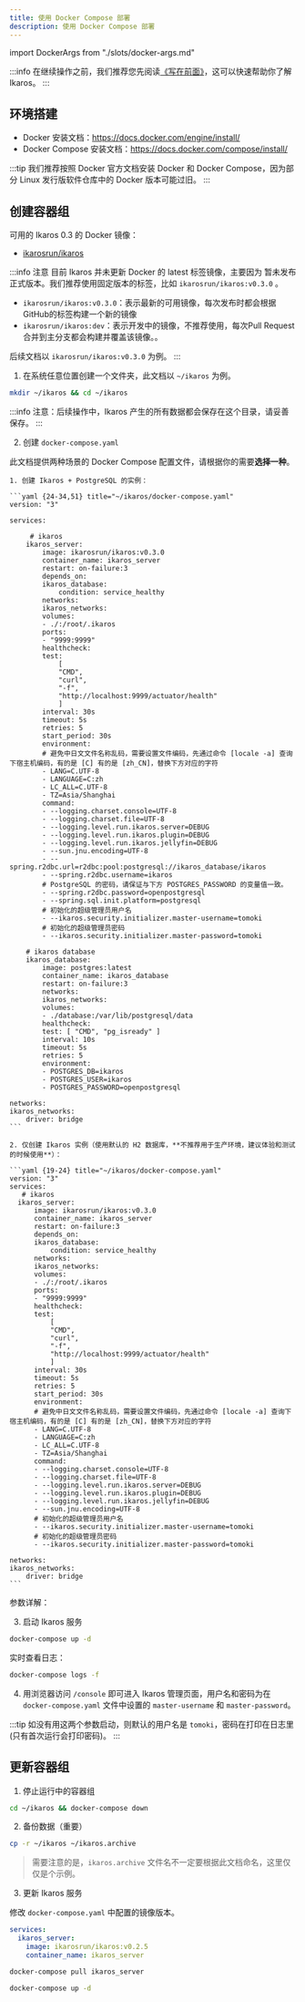 ```yaml
---
title: 使用 Docker Compose 部署
description: 使用 Docker Compose 部署
---
```


import DockerArgs from "./slots/docker-args.md"

:::info
在继续操作之前，我们推荐您先阅读[《写在前面》](../prepare.md)，这可以快速帮助你了解 Ikaros。
:::

## 环境搭建

- Docker 安装文档：<https://docs.docker.com/engine/install/>
- Docker Compose 安装文档：<https://docs.docker.com/compose/install/>

:::tip
我们推荐按照 Docker 官方文档安装 Docker 和 Docker Compose，因为部分 Linux 发行版软件仓库中的 Docker 版本可能过旧。
:::

## 创建容器组

可用的 Ikaros 0.3 的 Docker 镜像：

- [ikarosrun/ikaros](https://hub.docker.com/r/ikarosrun/ikaros)

:::info 注意
目前 Ikaros 并未更新 Docker 的 latest 标签镜像，主要因为 暂未发布正式版本。我们推荐使用固定版本的标签，比如 `ikarosrun/ikaros:v0.3.0` 。

- `ikarosrun/ikaros:v0.3.0`：表示最新的可用镜像，每次发布时都会根据GitHub的标签构建一个新的镜像
- `ikarosrun/ikaros:dev`：表示开发中的镜像，不推荐使用，每次Pull Request合并到主分支都会构建并覆盖该镜像。。

后续文档以 `ikarosrun/ikaros:v0.3.0` 为例。
:::

1. 在系统任意位置创建一个文件夹，此文档以 `~/ikaros` 为例。

  ```bash
  mkdir ~/ikaros && cd ~/ikaros
  ```

  :::info
  注意：后续操作中，Ikaros 产生的所有数据都会保存在这个目录，请妥善保存。
  :::

2. 创建 `docker-compose.yaml`

  此文档提供两种场景的 Docker Compose 配置文件，请根据你的需要**选择一种**。

    1. 创建 Ikaros + PostgreSQL 的实例：

    ```yaml {24-34,51} title="~/ikaros/docker-compose.yaml"
    version: "3"

    services:

         # ikaros
        ikaros_server:
            image: ikarosrun/ikaros:v0.3.0
            container_name: ikaros_server
            restart: on-failure:3
            depends_on:
            ikaros_database:
                condition: service_healthy
            networks:
            ikaros_networks:
            volumes:
            - ./:/root/.ikaros
            ports:
            - "9999:9999"
            healthcheck:
            test:
                [
                "CMD",
                "curl",
                "-f",
                "http://localhost:9999/actuator/health"
                ]
            interval: 30s
            timeout: 5s
            retries: 5
            start_period: 30s
            environment:
            # 避免中日文文件名称乱码，需要设置文件编码，先通过命令 [locale -a] 查询下宿主机编码，有的是 [C] 有的是 [zh_CN]，替换下方对应的字符
            - LANG=C.UTF-8
            - LANGUAGE=C:zh
            - LC_ALL=C.UTF-8
            - TZ=Asia/Shanghai
            command:
            - --logging.charset.console=UTF-8
            - --logging.charset.file=UTF-8
            - --logging.level.run.ikaros.server=DEBUG
            - --logging.level.run.ikaros.plugin=DEBUG
            - --logging.level.run.ikaros.jellyfin=DEBUG
            - --sun.jnu.encoding=UTF-8
            - --spring.r2dbc.url=r2dbc:pool:postgresql://ikaros_database/ikaros
            - --spring.r2dbc.username=ikaros
            # PostgreSQL 的密码，请保证与下方 POSTGRES_PASSWORD 的变量值一致。
            - --spring.r2dbc.password=openpostgresql
            - --spring.sql.init.platform=postgresql
            # 初始化的超级管理员用户名
            - --ikaros.security.initializer.master-username=tomoki
            # 初始化的超级管理员密码
            - --ikaros.security.initializer.master-password=tomoki

        # ikaros database
        ikaros_database:
            image: postgres:latest
            container_name: ikaros_database
            restart: on-failure:3
            networks:
            ikaros_networks:
            volumes:
            - ./database:/var/lib/postgresql/data
            healthcheck:
            test: [ "CMD", "pg_isready" ]
            interval: 10s
            timeout: 5s
            retries: 5
            environment:
            - POSTGRES_DB=ikaros
            - POSTGRES_USER=ikaros
            - POSTGRES_PASSWORD=openpostgresql

    networks:
    ikaros_networks:
        driver: bridge
    ```

    2. 仅创建 Ikaros 实例（使用默认的 H2 数据库，**不推荐用于生产环境，建议体验和测试的时候使用**）：

    ```yaml {19-24} title="~/ikaros/docker-compose.yaml"
    version: "3"
    services:
       # ikaros
      ikaros_server:
          image: ikarosrun/ikaros:v0.3.0
          container_name: ikaros_server
          restart: on-failure:3
          depends_on:
          ikaros_database:
              condition: service_healthy
          networks:
          ikaros_networks:
          volumes:
          - ./:/root/.ikaros
          ports:
          - "9999:9999"
          healthcheck:
          test:
              [
              "CMD",
              "curl",
              "-f",
              "http://localhost:9999/actuator/health"
              ]
          interval: 30s
          timeout: 5s
          retries: 5
          start_period: 30s
          environment:
          # 避免中日文文件名称乱码，需要设置文件编码，先通过命令 [locale -a] 查询下宿主机编码，有的是 [C] 有的是 [zh_CN]，替换下方对应的字符
          - LANG=C.UTF-8
          - LANGUAGE=C:zh
          - LC_ALL=C.UTF-8
          - TZ=Asia/Shanghai
          command:
          - --logging.charset.console=UTF-8
          - --logging.charset.file=UTF-8
          - --logging.level.run.ikaros.server=DEBUG
          - --logging.level.run.ikaros.plugin=DEBUG
          - --logging.level.run.ikaros.jellyfin=DEBUG
          - --sun.jnu.encoding=UTF-8
          # 初始化的超级管理员用户名
          - --ikaros.security.initializer.master-username=tomoki
          # 初始化的超级管理员密码
          - --ikaros.security.initializer.master-password=tomoki

    networks:
    ikaros_networks:
        driver: bridge
    ```

  参数详解：

  <DockerArgs />

3. 启动 Ikaros 服务

  ```bash
  docker-compose up -d
  ```

  实时查看日志：

  ```bash
  docker-compose logs -f
  ```

4. 用浏览器访问 `/console` 即可进入 Ikaros 管理页面，用户名和密码为在 `docker-compose.yaml` 文件中设置的 `master-username` 和 `master-password`。

:::tip
如没有用这两个参数启动，则默认的用户名是 `tomoki`，密码在打印在日志里(只有首次运行会打印密码)。
:::

## 更新容器组

1. 停止运行中的容器组

  ```bash
  cd ~/ikaros && docker-compose down
  ```

2. 备份数据（重要）

  ```bash
  cp -r ~/ikaros ~/ikaros.archive
  ```

  > 需要注意的是，`ikaros.archive` 文件名不一定要根据此文档命名，这里仅仅是个示例。

3. 更新 Ikaros 服务

  修改 `docker-compose.yaml` 中配置的镜像版本。

  ```yaml {3}
  services:
    ikaros_server:
      image: ikarosrun/ikaros:v0.2.5
      container_name: ikaros_server
  ```

  ```bash
  docker-compose pull ikaros_server
  ```

  ```bash
  docker-compose up -d
  ```
